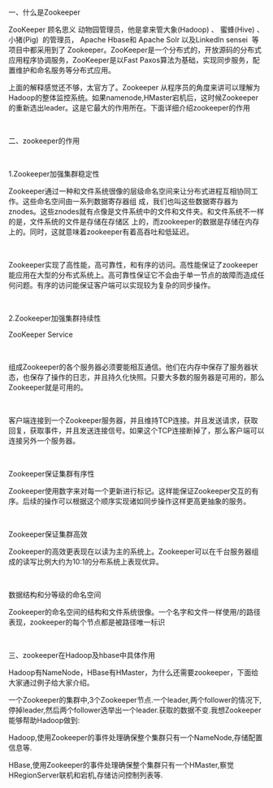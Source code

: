 <p><br></p>
<p>一、什么是Zookeeper</p>
<p>ZooKeeper 顾名思义 动物园管理员，他是拿来管大象(Hadoop) 、 蜜蜂(Hive) 、 小猪(Pig) &nbsp;的管理员， Apache Hbase和 Apache Solr 以及LinkedIn sensei &nbsp;等项目中都采用到了 Zookeeper。ZooKeeper是一个分布式的，开放源码的分布式应用程序协调服务，ZooKeeper是以Fast Paxos算法为基础，实现同步服务，配置维护和命名服务等分布式应用。</p>
<p>上面的解释感觉还不够，太官方了。Zookeeper 从程序员的角度来讲可以理解为Hadoop的整体监控系统。如果namenode,HMaster宕机后，这时候Zookeeper 的重新选出leader。这是它最大的作用所在。下面详细介绍zookeeper的作用</p>
<p>&nbsp;</p>
<p>二、zookeeper的作用</p>
<p>&nbsp;</p>
<p>1.Zookeeper加强集群稳定性</p>
<p>Zookeeper通过一种和文件系统很像的层级命名空间来让分布式进程互相协同工作。这些命名空间由一系列数据寄存器组 成，我们也叫这些数据寄存器为znodes。这些znodes就有点像是文件系统中的文件和文件夹。和文件系统不一样的是，文件系统的文件是存储在存储区 上的，而zookeeper的数据是存储在内存上的。同时，这就意味着zookeeper有着高吞吐和低延迟。</p>
<p><br></p>
<p>Zookeeper实现了高性能，高可靠性，和有序的访问。高性能保证了zookeeper能应用在大型的分布式系统上。高可靠性保证它不会由于单一节点的故障而造成任何问题。有序的访问能保证客户端可以实现较为复杂的同步操作。</p>
<p><br></p>
<p>2.Zookeeper加强集群持续性</p>
<p>ZooKeeper Service</p>
<p><br></p>
<p>组成Zookeeper的各个服务器必须要能相互通信。他们在内存中保存了服务器状态，也保存了操作的日志，并且持久化快照。只要大多数的服务器是可用的，那么Zookeeper就是可用的。</p>
<p><br></p>
<p>客户端连接到一个Zookeeper服务器，并且维持TCP连接。并且发送请求，获取回复，获取事件，并且发送连接信号。如果这个TCP连接断掉了，那么客户端可以连接另外一个服务器。</p>
<p><br></p>
<p>Zookeeper保证集群有序性</p>
<p>Zookeeper使用数字来对每一个更新进行标记。这样能保证Zookeeper交互的有序。后续的操作可以根据这个顺序实现诸如同步操作这样更高更抽象的服务。</p>
<p><br></p>
<p>Zookeeper保证集群高效</p>
<p>Zookeeper的高效更表现在以读为主的系统上。Zookeeper可以在千台服务器组成的读写比例大约为10:1的分布系统上表现优异。</p>
<p><br></p>
<p>数据结构和分等级的命名空间</p>
<p>Zookeeper的命名空间的结构和文件系统很像。一个名字和文件一样使用/的路径表现，zookeeper的每个节点都是被路径唯一标识</p>
<p><br></p>
<p>三、zookeeper在Hadoop及hbase中具体作用</p>
<p>Hadoop有NameNode，HBase有HMaster，为什么还需要zookeeper，下面给大家通过例子给大家介绍。</p>
<p>一个Zookeeper的集群中,3个Zookeeper节点.一个leader,两个follower的情况下,停掉leader,然后两个follower选举出一个leader.获取的数据不变.我想Zookeeper能够帮助Hadoop做到:</p>
<p>Hadoop,使用Zookeeper的事件处理确保整个集群只有一个NameNode,存储配置信息等.</p>
<p>HBase,使用Zookeeper的事件处理确保整个集群只有一个HMaster,察觉HRegionServer联机和宕机,存储访问控制列表等.</p>
<p><br></p>
